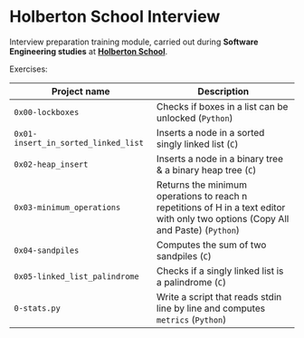 # Holberton School Interview

Interview preparation training module, carried out during **Software Engineering studies** at **[Holberton School](https://www.holbertonschool.com/)**.

Exercises:

| Project name | Description |
| ------------ | ----------- |
| `0x00-lockboxes` | Checks if boxes in a list can be unlocked (`Python`) |
| `0x01-insert_in_sorted_linked_list` | Inserts a node in a sorted singly linked list (`C`) |
| `0x02-heap_insert` | Inserts a node in a binary tree & a binary heap tree (`C`) |
| `0x03-minimum_operations` | Returns the minimum operations to reach n repetitions of H in a text editor with only two options (Copy All and Paste) (`Python`) |
| `0x04-sandpiles` | Computes the sum of two sandpiles (`C`) |
| `0x05-linked_list_palindrome` | Checks if a singly linked list is a palindrome (`C`) |
| `0-stats.py` | Write a script that reads stdin line by line and computes `metrics` (`Python`) |
